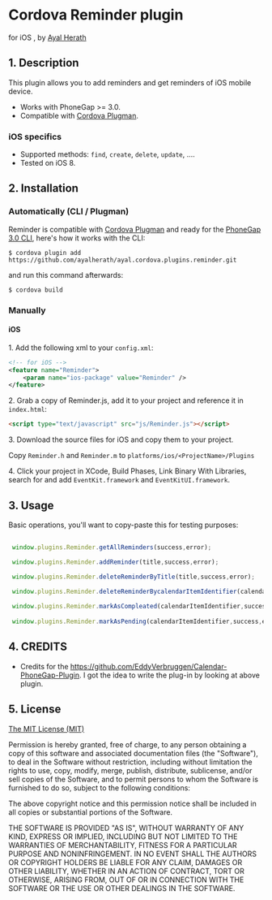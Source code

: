 # Cordova Reminder plugin 

for iOS , by [Ayal Herath](ayalherath@gmail.com)


## 1. Description

This plugin allows you to add reminders and get reminders of iOS mobile device.

* Works with PhoneGap >= 3.0.
* Compatible with [Cordova Plugman](https://github.com/apache/cordova-plugman).


### iOS specifics
* Supported methods: `find`, `create`, `delete`, `update`, ....
* Tested on iOS 8.

## 2. Installation

### Automatically (CLI / Plugman)
Reminder is compatible with [Cordova Plugman](https://github.com/apache/cordova-plugman) and ready for the [PhoneGap 3.0 CLI](http://docs.phonegap.com/en/3.0.0/guide_cli_index.md.html#The%20Command-line%20Interface_add_features), here's how it works with the CLI:

```
$ cordova plugin add https://github.com/ayalherath/ayal.cordova.plugins.reminder.git
```
and run this command afterwards:
```
$ cordova build
```

### Manually

#### iOS

1\. Add the following xml to your `config.xml`:
```xml
<!-- for iOS -->
<feature name="Reminder">
	<param name="ios-package" value="Reminder" />
</feature>
```

2\. Grab a copy of Reminder.js, add it to your project and reference it in `index.html`:
```html
<script type="text/javascript" src="js/Reminder.js"></script>
```

3\. Download the source files for iOS and copy them to your project.

Copy `Reminder.h` and `Reminder.m` to `platforms/ios/<ProjectName>/Plugins`

4\. Click your project in XCode, Build Phases, Link Binary With Libraries, search for and add `EventKit.framework` and `EventKitUI.framework`.


## 3. Usage

Basic operations, you'll want to copy-paste this for testing purposes:

```javascript
  
 window.plugins.Reminder.getAllReminders(success,error);

 window.plugins.Reminder.addReminder(title,success,error);

 window.plugins.Reminder.deleteReminderByTitle(title,success,error);

 window.plugins.Reminder.deleteReminderBycalendarItemIdentifier(calendarItemIdentifier,success,error);
 
 window.plugins.Reminder.markAsCompleated(calendarItemIdentifier,success,error);
 
 window.plugins.Reminder.markAsPending(calendarItemIdentifier,success,error);

```

## 4. CREDITS ##


* Credits for the https://github.com/EddyVerbruggen/Calendar-PhoneGap-Plugin.
  I got the idea to write the plug-in by looking at above plugin.


## 5. License

[The MIT License (MIT)](http://www.opensource.org/licenses/mit-license.html)

Permission is hereby granted, free of charge, to any person obtaining a copy
of this software and associated documentation files (the "Software"), to deal
in the Software without restriction, including without limitation the rights
to use, copy, modify, merge, publish, distribute, sublicense, and/or sell
copies of the Software, and to permit persons to whom the Software is
furnished to do so, subject to the following conditions:

The above copyright notice and this permission notice shall be included in
all copies or substantial portions of the Software.

THE SOFTWARE IS PROVIDED "AS IS", WITHOUT WARRANTY OF ANY KIND, EXPRESS OR
IMPLIED, INCLUDING BUT NOT LIMITED TO THE WARRANTIES OF MERCHANTABILITY,
FITNESS FOR A PARTICULAR PURPOSE AND NONINFRINGEMENT. IN NO EVENT SHALL THE
AUTHORS OR COPYRIGHT HOLDERS BE LIABLE FOR ANY CLAIM, DAMAGES OR OTHER
LIABILITY, WHETHER IN AN ACTION OF CONTRACT, TORT OR OTHERWISE, ARISING FROM,
OUT OF OR IN CONNECTION WITH THE SOFTWARE OR THE USE OR OTHER DEALINGS IN
THE SOFTWARE.
